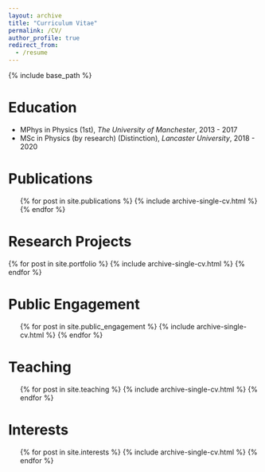 ```yaml
---
layout: archive
title: "Curriculum Vitae"
permalink: /CV/
author_profile: true
redirect_from:
  - /resume
---
```


{% include base_path %}

Education
======
* MPhys in Physics (1st), <i>The University of Manchester</i>, 2013 - 2017
* MSc in Physics (by research) (Distinction), <i>Lancaster University</i>, 2018 - 2020

Publications
======
  <ul>{% for post in site.publications %}
    {% include archive-single-cv.html %}
  {% endfor %}</ul>
  
  

Research Projects
======
{% for post in site.portfolio %}
    {% include archive-single-cv.html %}
  {% endfor %}
  
Public Engagement
======
  <ul>{% for post in site.public_engagement %}
    {% include archive-single-cv.html %}
  {% endfor %}</ul>
  
  
Teaching
======
  <ul>{% for post in site.teaching %}
    {% include archive-single-cv.html %}
  {% endfor %}</ul>
  
Interests
======
  <ul>{% for post in site.interests %}
    {% include archive-single-cv.html %}
  {% endfor %}</ul>
